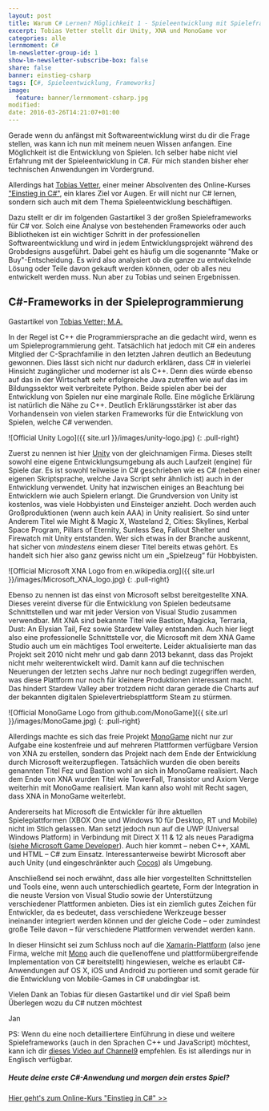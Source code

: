 ```yaml
---
layout: post
title: Warum C# Lernen? Möglichkeit 1 - Spieleentwicklung mit Spieleframeworks
excerpt: Tobias Vetter stellt dir Unity, XNA und MonoGame vor
categories: alle
lernmoment: C#
lm-newsletter-group-id: 1
show-lm-newsletter-subscribe-box: false
share: false
banner: einstieg-csharp
tags: [C#, Spieleentwicklung, Frameworks]
image:
  feature: banner/lernmoment-csharp.jpg
modified:
date: 2016-03-26T14:21:07+01:00
---
```


Gerade wenn du anfängst mit Softwareentwicklung wirst du dir die Frage stellen, was kann ich nun mit meinem neuen Wissen anfangen. Eine Möglichkeit ist die Entwicklung von Spielen. Ich selber habe nicht viel Erfahrung mit der Spieleentwicklung in C#. Für mich standen bisher eher technischen Anwendungen im Vordergrund.

Allerdings hat <a href="https://blog-vetter.rhcloud.com/" target="_blank">Tobias Vetter</a>, einer meiner Absolventen des Online-Kurses ["Einstieg in C#"](https://www.udemy.com/course/einstieg-in-csharp-software-programmieren-wie-ein-profi/?couponCode=CS_25-0620_LMDE), ein klares Ziel vor Augen. Er will nicht nur C# lernen, sondern sich auch mit dem Thema Spieleentwicklung beschäftigen.

Dazu stellt er dir im folgenden Gastartikel 3 der großen Spieleframeworks für C# vor. Solch eine Analyse von bestehenden Frameworks oder auch Bibliotheken ist ein wichtiger Schritt in der professionellen Softwareentwicklung und wird in jedem Entwicklungsprojekt während des Grobdesigns ausgeführt. Dabei geht es häufig um die sogenannte "Make or Buy"-Entscheidung. Es wird also analysiert ob die ganze zu entwickelnde Lösung oder Teile davon gekauft werden können, oder ob alles neu entwickelt werden muss. Nun aber zu Tobias und seinen Ergebnissen.

## C#-Frameworks in der Spieleprogrammierung
Gastartikel von <a href="https://blog-vetter.rhcloud.com/" target="_blank">Tobias Vetter; M.A.</a>

In der Regel ist C++ die Programmiersprache an die gedacht wird, wenn es um Spieleprogrammierung geht. Tatsächlich hat jedoch mit C# ein anderes Mitglied der C-Sprachfamilie in den letzten Jahren deutlich an Bedeutung gewonnen. Dies lässt sich nicht nur dadurch erklären, dass C# in vielerlei Hinsicht zugänglicher und moderner ist als C++. Denn dies würde ebenso auf das in der Wirtschaft sehr erfolgreiche Java zutreffen wie auf das im Bildungssektor weit verbreitete Python. Beide spielen aber bei der Entwicklung von Spielen nur eine marginale Rolle. Eine mögliche Erklärung ist natürlich die Nähe zu C++. Deutlich Erklärungsstärker ist aber das Vorhandensein von vielen starken Frameworks für die Entwicklung von Spielen, welche C# verwenden.

![Official Unity Logo]({{ site.url }}/images/unity-logo.jpg)
{: .pull-right}

Zuerst zu nennen ist hier <a href="http://unity3d.com/" target="_blank">Unity</a> von der gleichnamigen Firma. Dieses stellt sowohl eine eigene Entwicklungsumgebung als auch Laufzeit (engine) für Spiele dar. Es ist sowohl teilweise in C# geschrieben wie es C# (neben einer eigenen Skriptsprache, welche Java Script sehr ähnlich ist) auch in der Entwicklung verwendet. Unity hat inzwischen einiges an Beachtung bei Entwicklern wie auch Spielern erlangt. Die Grundversion von Unity ist kostenlos, was viele Hobbyisten und Einsteiger anzieht. Doch werden auch Großproduktionen (wenn auch kein AAA) in Unity realisiert. So sind unter Anderem Titel wie Might & Magic X, Wasteland 2, Cities: Skylines, Kerbal Space Program, Pillars of Eternity, Sunless Sea, Fallout Shelter und Firewatch mit Unity entstanden. Wer sich etwas in der Branche auskennt, hat sicher von *mindestens* einem dieser Titel bereits etwas gehört. Es handelt sich hier also ganz gewiss nicht um ein „Spielzeug“ für Hobbyisten.

![Official Microsoft XNA Logo from en.wikipedia.org]({{ site.url }}/images/Microsoft_XNA_logo.jpg)
{: .pull-right}

Ebenso zu nennen ist das einst von Microsoft selbst bereitgestellte XNA. Dieses vereint diverse für die Entwicklung von Spielen bedeutsame Schnittstellen und war mit jeder Version von Visual Studio zusammen verwendbar. Mit XNA sind bekannte Titel wie Bastion, Magicka, Terraria, Dust: An Elysian Tail, Fez sowie Stardew Valley entstanden. Auch hier liegt also eine professionelle Schnittstelle vor, die Microsoft mit dem XNA Game Studio auch um ein mächtiges Tool erweiterte. Leider aktualisierte man das Projekt seit 2010 nicht mehr und gab dann 2013 bekannt, dass das Projekt nicht mehr weiterentwickelt wird. Damit kann auf die technischen Neuerungen der letzten sechs Jahre nur noch bedingt zugegriffen werden, was diese Plattform nur noch für kleinere Produktionen interessant macht. Das hindert Stardew Valley aber trotzdem nicht daran gerade die Charts auf der bekannten digitalen Spielevertriebsplattform Steam zu stürmen.

![Official MonoGame Logo from github.com/MonoGame]({{ site.url }}/images/MonoGame.jpg)
{: .pull-right}

Allerdings machte es sich das freie Projekt <a href="http://www.monogame.net/" target="_blank">MonoGame</a> nicht nur zur Aufgabe eine kostenfreie und auf mehreren Plattformen verfügbare Version von XNA zu erstellen, sondern das Projekt nach dem Ende der Entwicklung durch Microsoft weiterzupflegen. Tatsächlich wurden die oben bereits genannten Titel Fez und Bastion wohl an sich in MonoGame realisiert. Nach dem Ende von XNA wurden Titel wie TowerFall, Transistor und Axiom Verge weiterhin mit MonoGame realisiert. Man kann also wohl mit Recht sagen, dass XNA in MonoGame weiterlebt.

Andererseits hat Microsoft die Entwickler für ihre aktuellen Spieleplattformen (XBOX One und Windows 10 für Desktop, RT und Mobile) nicht im Stich gelassen. Man setzt jedoch nun auf die UWP (Universal Windows Platform) in Verbindung mit Direct X 11 & 12 als neues Paradigma (<a href="https://dev.windows.com/de-de/games/develop" target="_blank">siehe Microsoft Game Developer</a>). Auch hier kommt – neben C++, XAML und HTML – C# zum Einsatz. Interessanterweise bewirbt Microsoft aber auch Unity (und eingeschränkter auch <a href="http://www.cocos2dxna.com/" target="_blank">Cocos</a>) als Umgebung.

Anschließend sei noch erwähnt, dass alle hier vorgestellten Schnittstellen und Tools eine, wenn auch unterschiedlich geartete, Form der Integration in die neuste Version von Visual Studio sowie der Unterstützung verschiedener Plattformen anbieten. Dies ist ein ziemlich gutes Zeichen für Entwickler, da es bedeutet, dass verschiedene Werkzeuge besser ineinander integriert werden können und der gleiche Code – oder zumindest große Teile davon – für verschiedene Plattformen verwendet werden kann.

In dieser Hinsicht sei zum Schluss noch auf die <a href="https://xamarin.com/platform" target="_blank">Xamarin-Plattform</a> (also jene Firma, welche mit [Mono](http://www.mono-project.com/) auch die quellenoffene und plattformübergreifende Implementation von C# bereitstellt) hingewiesen, welche es erlaubt C#-Anwendungen auf OS X, iOS und Android zu portieren und somit gerade für die Entwicklung von Mobile-Games in C# unabdingbar ist.

Vielen Dank an Tobias für diesen Gastartikel und dir viel Spaß beim Überlegen wozu du C# nutzen möchtest

Jan

PS: Wenn du eine noch detailliertere Einführung in diese und weitere Spieleframeworks (auch in den Sprachen C++ und JavaScript) möchtest, kann ich dir <a href="https://channel9.msdn.com/Shows/gamedev/1" target="_blank">dieses Video auf Channel9</a> empfehlen. Es ist allerdings nur in Englisch verfügbar.

<div class="subscribe-notice">
<h5>Heute deine erste C#-Anwendung und morgen dein erstes Spiel?</h5>
<a markdown="0" href="https://www.udemy.com/course/einstieg-in-csharp-software-programmieren-wie-ein-profi/?couponCode=CS_25-0620_LMDE" class="notice-button">Hier geht's zum Online-Kurs "Einstieg in C#" >></a>
</div>
